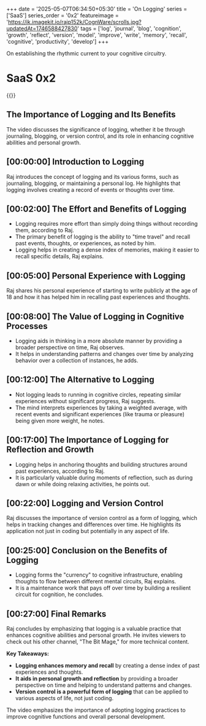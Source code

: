+++
date = '2025-05-07T06:34:50+05:30'
title = 'On Logging'
series = ['SaaS']
series_order = '0x2'
featureimage = 'https://ik.imagekit.io/rajp152k/CognWare/scrolls.jpg?updatedAt=1746588427830'
tags = ['log', 'journal', 'blog', 'cognition', 'growth', 'reflect', 'version', 'model', 'improve', 'write', 'memory', 'recall', 'cognitive', 'productivity', 'develop']
+++

On establishing the rhythmic current to your cognitive circuitry.

# SaaS 0x2
{{<youtube E7NCAg-0i0E >}}

## The Importance of Logging and Its Benefits

The video discusses the significance of logging, whether it be through journaling, blogging, or version control, and its role in enhancing cognitive abilities and personal growth.

## [00:00:00] Introduction to Logging
Raj introduces the concept of logging and its various forms, such as journaling, blogging, or maintaining a personal log. He highlights that logging involves creating a record of events or thoughts over time.

## [00:02:00] The Effort and Benefits of Logging
* Logging requires more effort than simply doing things without recording them, according to Raj.
* The primary benefit of logging is the ability to "time travel" and recall past events, thoughts, or experiences, as noted by him.
* Logging helps in creating a dense index of memories, making it easier to recall specific details, Raj explains.

## [00:05:00] Personal Experience with Logging
Raj shares his personal experience of starting to write publicly at the age of 18 and how it has helped him in recalling past experiences and thoughts.

## [00:08:00] The Value of Logging in Cognitive Processes
* Logging aids in thinking in a more absolute manner by providing a broader perspective on time, Raj observes.
* It helps in understanding patterns and changes over time by analyzing behavior over a collection of instances, he adds.

## [00:12:00] The Alternative to Logging
* Not logging leads to running in cognitive circles, repeating similar experiences without significant progress, Raj suggests.
* The mind interprets experiences by taking a weighted average, with recent events and significant experiences (like trauma or pleasure) being given more weight, he notes.

## [00:17:00] The Importance of Logging for Reflection and Growth
* Logging helps in anchoring thoughts and building structures around past experiences, according to Raj.
* It is particularly valuable during moments of reflection, such as during dawn or while doing relaxing activities, he points out.

## [00:22:00] Logging and Version Control
Raj discusses the importance of version control as a form of logging, which helps in tracking changes and differences over time. He highlights its application not just in coding but potentially in any aspect of life.

## [00:25:00] Conclusion on the Benefits of Logging
* Logging forms the "currency" to cognitive infrastructure, enabling thoughts to flow between different mental circuits, Raj explains.
* It is a maintenance work that pays off over time by building a resilient circuit for cognition, he concludes.

## [00:27:00] Final Remarks
Raj concludes by emphasizing that logging is a valuable practice that enhances cognitive abilities and personal growth. He invites viewers to check out his other channel, "The Bit Mage," for more technical content.

**Key Takeaways:**
* **Logging enhances memory and recall** by creating a dense index of past experiences and thoughts.
* **It aids in personal growth and reflection** by providing a broader perspective on time and helping to understand patterns and changes.
* **Version control is a powerful form of logging** that can be applied to various aspects of life, not just coding.

The video emphasizes the importance of adopting logging practices to improve cognitive functions and overall personal development.


